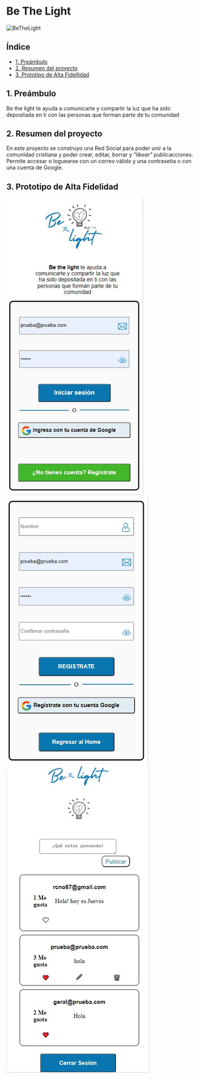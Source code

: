 # Be The Light

![BeTheLight](https://github.com/mirellgms/CDMX011-social-network/blob/prueba-registro-google/src/img/BeTheLight.png)

## Índice

* [1. Preámbulo](#1-preámbulo)
* [2. Resumen del proyecto](#2-resumen-del-proyecto)
* [3. Prototipo de Alta Fidellidad](#3-prototipo-de-alta-fidelidad)

## 1. Preámbulo

Be the light te ayuda a comunicarte y compartir la luz que ha sido depositada en ti con las personas que forman parte de tu comunidad



## 2. Resumen del proyecto

En este proyecto se construyo una Red Social para poder unir a la comunidad cristiana y poder crear, editar, borrar y _"likear"_ publicacciones.
Permite accesar o loguearse con un correo válido y una contraseña o con una cuenta de Google.

## 3. Prototipo de Alta Fidelidad

![Inicio](https://github.com/mirellgms/CDMX011-social-network/blob/Main/src/img/Inicio.JPG)
![Registro](https://github.com/mirellgms/CDMX011-social-network/blob/Main/src/img/Registro.JPG)
![Muro](https://github.com/mirellgms/CDMX011-social-network/blob/Main/src/img/Feed.JPG)

